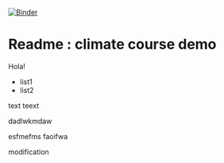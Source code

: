 [![Binder](https://mybinder.org/badge_logo.svg)](https://mybinder.org/v2/gh/ahameau/yrm06.06.19/master)


# Readme : climate course demo
Hola!
- list1
- list2 

text teext 


dadlwkmdaw

esfmefms faoifwa



modification 
